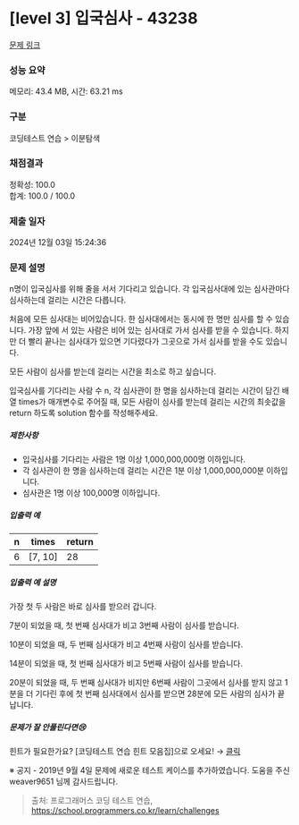 # [level 3] 입국심사 - 43238 

[문제 링크](https://school.programmers.co.kr/learn/courses/30/lessons/43238) 

### 성능 요약

메모리: 43.4 MB, 시간: 63.21 ms

### 구분

코딩테스트 연습 > 이분탐색

### 채점결과

정확성: 100.0<br/>합계: 100.0 / 100.0

### 제출 일자

2024년 12월 03일 15:24:36

### 문제 설명

<p>n명이 입국심사를 위해 줄을 서서 기다리고 있습니다. 각 입국심사대에 있는 심사관마다 심사하는데 걸리는 시간은 다릅니다. </p>

<p>처음에 모든 심사대는 비어있습니다. 한 심사대에서는 동시에 한 명만 심사를 할 수 있습니다. 가장 앞에 서 있는 사람은 비어 있는 심사대로 가서 심사를 받을 수 있습니다. 하지만 더 빨리 끝나는 심사대가 있으면 기다렸다가 그곳으로 가서 심사를 받을 수도 있습니다.</p>

<p>모든 사람이 심사를 받는데 걸리는 시간을 최소로 하고 싶습니다.</p>

<p>입국심사를 기다리는 사람 수 n, 각 심사관이 한 명을 심사하는데 걸리는 시간이 담긴 배열 times가 매개변수로 주어질 때, 모든 사람이 심사를 받는데 걸리는 시간의 최솟값을 return 하도록 solution 함수를 작성해주세요.</p>

<h5>제한사항</h5>

<ul>
<li>입국심사를 기다리는 사람은 1명 이상 1,000,000,000명 이하입니다.</li>
<li>각 심사관이 한 명을 심사하는데 걸리는 시간은 1분 이상 1,000,000,000분 이하입니다.</li>
<li>심사관은 1명 이상 100,000명 이하입니다.</li>
</ul>

<h5>입출력 예</h5>
<table class="table">
        <thead><tr>
<th>n</th>
<th>times</th>
<th>return</th>
</tr>
</thead>
        <tbody><tr>
<td>6</td>
<td>[7, 10]</td>
<td>28</td>
</tr>
</tbody>
      </table>
<h5>입출력 예 설명</h5>

<p>가장 첫 두 사람은 바로 심사를 받으러 갑니다. </p>

<p>7분이 되었을 때, 첫 번째 심사대가 비고 3번째 사람이 심사를 받습니다. </p>

<p>10분이 되었을 때, 두 번째 심사대가 비고 4번째 사람이 심사를 받습니다.</p>

<p>14분이 되었을 때, 첫 번째 심사대가 비고 5번째 사람이 심사를 받습니다.</p>

<p>20분이 되었을 때, 두 번째 심사대가 비지만 6번째 사람이 그곳에서 심사를 받지 않고 1분을 더 기다린 후에 첫 번째 심사대에서 심사를 받으면 28분에 모든 사람의 심사가 끝납니다.</p>

<h5>문제가 잘 안풀린다면😢</h5>

<p>힌트가 필요한가요? [코딩테스트 연습 힌트 모음집]으로 오세요! → <a href="https://school.programmers.co.kr/learn/courses/14743?itm_content=lesson43238" target="_blank" rel="noopener">클릭</a></p>

<p>※ 공지 - 2019년 9월 4일 문제에 새로운 테스트 케이스를 추가하였습니다. 도움을 주신 weaver9651 님께 감사드립니다.</p>


> 출처: 프로그래머스 코딩 테스트 연습, https://school.programmers.co.kr/learn/challenges